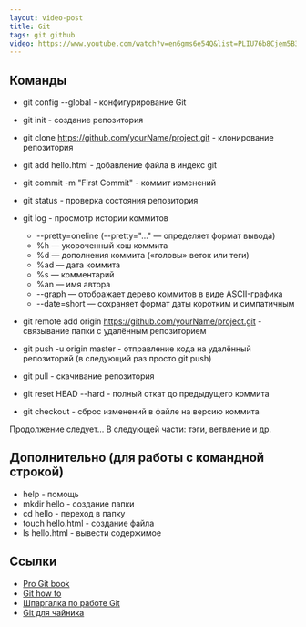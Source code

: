 ```yaml
---
layout: video-post
title: Git
tags: git github
video: https://www.youtube.com/watch?v=en6gms6e54Q&list=PLIU76b8Cjem5B3sufBJ_KFTpKkMEvaTQR&index=1
---
```


## Команды
- git config --global - конфигурирование Git
- git init - создание репозитория	
- git clone https://github.com/yourName/project.git - клонирование репозитория

- git add hello.html - добавление файла в индекс git
- git commit -m "First Commit" - коммит изменений
- git status - проверка состояния репозитория
- git log - просмотр истории коммитов
	- --pretty=oneline (--pretty="..." — определяет формат вывода)
	- %h — укороченный хэш коммита
	- %d — дополнения коммита («головы» веток или теги)
	- %ad — дата коммита
	- %s — комментарий
	- %an — имя автора
	- --graph — отображает дерево коммитов в виде ASCII-графика
	- --date=short — сохраняет формат даты коротким и симпатичным

- git remote add origin https://github.com/yourName/project.git - cвязывание папки с удалённым репозиторием
- git push -u origin master - отправление кода на удалённый репозиторий (в следующий раз просто git push)
- git pull - скачивание репозитория

- git reset HEAD --hard - полный откат до предыдущего коммита
- git checkout <filename> - сброс изменений в файле на версию коммита

Продолжение следует... В следующей части: тэги, ветвление и др.

## Дополнительно (для работы с командной строкой)
- help - помощь
- mkdir hello - создание папки
- cd hello - переход в папку
- touch hello.html - создание файла
- ls hello.html - вывести содержимое

## Ссылки
- [Pro Git book](https://git-scm.com/book/ru/v2)
- [Git how to](https://githowto.com/ru)
- [Шпаргалка по работе Git](http://eax.me/git-commands/)
- [Git для чайника](http://rgblog.ru/page/git-dlja-chajnika-komandy-kotorye-pomogut-nachat-rabotu)
